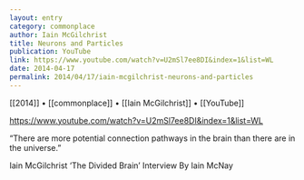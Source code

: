 ```yaml
---
layout: entry
category: commonplace
author: Iain McGilchrist
title: Neurons and Particles
publication: YouTube
link: https://www.youtube.com/watch?v=U2mSl7ee8DI&index=1&list=WL
date: 2014-04-17
permalink: 2014/04/17/iain-mcgilchrist-neurons-and-particles
---
```


[[2014]] • [[commonplace]] • [[Iain McGilchrist]] • [[YouTube]]

https://www.youtube.com/watch?v=U2mSl7ee8DI&index=1&list=WL

“There are more potential connection pathways in the brain than there are in the universe.”

Iain McGilchrist ‘The Divided Brain’ Interview By Iain McNay
